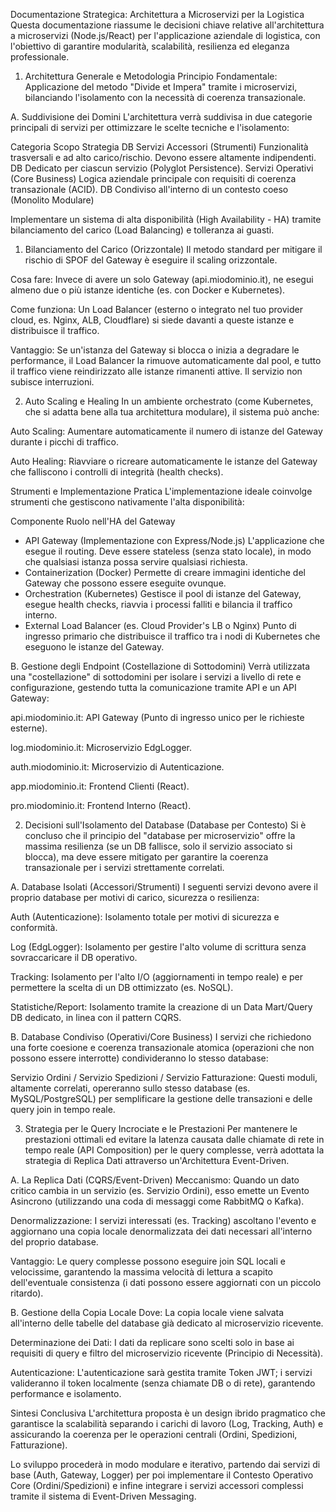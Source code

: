Documentazione Strategica: Architettura a Microservizi per la Logistica
Questa documentazione riassume le decisioni chiave relative all'architettura a microservizi (Node.js/React) per l'applicazione aziendale di logistica, con l'obiettivo di garantire modularità, scalabilità, resilienza ed eleganza professionale.

1. Architettura Generale e Metodologia
   Principio Fondamentale: Applicazione del metodo "Divide et Impera" tramite i microservizi, bilanciando l'isolamento con la necessità di coerenza transazionale.

A. Suddivisione dei Domini
L'architettura verrà suddivisa in due categorie principali di servizi per ottimizzare le scelte tecniche e l'isolamento:

Categoria Scopo Strategia DB
Servizi Accessori (Strumenti) Funzionalità trasversali e ad alto carico/rischio. Devono essere altamente indipendenti. DB Dedicato per ciascun servizio (Polyglot Persistence).
Servizi Operativi (Core Business) Logica aziendale principale con requisiti di coerenza transazionale (ACID). DB Condiviso all'interno di un contesto coeso (Monolito Modulare)

Implementare un sistema di alta disponibilità (High Availability - HA) tramite bilanciamento del carico (Load Balancing) e tolleranza ai guasti.

1. Bilanciamento del Carico (Orizzontale)
   Il metodo standard per mitigare il rischio di SPOF del Gateway è eseguire il scaling orizzontale.

Cosa fare: Invece di avere un solo Gateway (api.miodominio.it), ne esegui almeno due o più istanze identiche (es. con Docker e Kubernetes).

Come funziona: Un Load Balancer (esterno o integrato nel tuo provider cloud, es. Nginx, ALB, Cloudflare) si siede davanti a queste istanze e distribuisce il traffico.

Vantaggio: Se un'istanza del Gateway si blocca o inizia a degradare le performance, il Load Balancer la rimuove automaticamente dal pool, e tutto il traffico viene reindirizzato alle istanze rimanenti attive. Il servizio non subisce interruzioni.

2. Auto Scaling e Healing
   In un ambiente orchestrato (come Kubernetes, che si adatta bene alla tua architettura modulare), il sistema può anche:

Auto Scaling: Aumentare automaticamente il numero di istanze del Gateway durante i picchi di traffico.

Auto Healing: Riavviare o ricreare automaticamente le istanze del Gateway che falliscono i controlli di integrità (health checks).

Strumenti e Implementazione Pratica
L'implementazione ideale coinvolge strumenti che gestiscono nativamente l'alta disponibilità:

Componente Ruolo nell'HA del Gateway

- API Gateway (Implementazione con Express/Node.js) L'applicazione che esegue il routing. Deve essere stateless (senza stato locale), in modo che qualsiasi istanza possa servire qualsiasi richiesta.
- Containerization (Docker) Permette di creare immagini identiche del Gateway che possono essere eseguite ovunque.
- Orchestration (Kubernetes) Gestisce il pool di istanze del Gateway, esegue health checks, riavvia i processi falliti e bilancia il traffico interno.
- External Load Balancer (es. Cloud Provider's LB o Nginx) Punto di ingresso primario che distribuisce il traffico tra i nodi di Kubernetes che eseguono le istanze del Gateway.

B. Gestione degli Endpoint (Costellazione di Sottodomini)
Verrà utilizzata una "costellazione" di sottodomini per isolare i servizi a livello di rete e configurazione, gestendo tutta la comunicazione tramite API e un API Gateway:

api.miodominio.it: API Gateway (Punto di ingresso unico per le richieste esterne).

log.miodominio.it: Microservizio EdgLogger.

auth.miodominio.it: Microservizio di Autenticazione.

app.miodominio.it: Frontend Clienti (React).

pro.miodominio.it: Frontend Interno (React).

2. Decisioni sull'Isolamento del Database (Database per Contesto)
   Si è concluso che il principio del "database per microservizio" offre la massima resilienza (se un DB fallisce, solo il servizio associato si blocca), ma deve essere mitigato per garantire la coerenza transazionale per i servizi strettamente correlati.

A. Database Isolati (Accessori/Strumenti)
I seguenti servizi devono avere il proprio database per motivi di carico, sicurezza o resilienza:

Auth (Autenticazione): Isolamento totale per motivi di sicurezza e conformità.

Log (EdgLogger): Isolamento per gestire l'alto volume di scrittura senza sovraccaricare il DB operativo.

Tracking: Isolamento per l'alto I/O (aggiornamenti in tempo reale) e per permettere la scelta di un DB ottimizzato (es. NoSQL).

Statistiche/Report: Isolamento tramite la creazione di un Data Mart/Query DB dedicato, in linea con il pattern CQRS.

B. Database Condiviso (Operativi/Core Business)
I servizi che richiedono una forte coesione e coerenza transazionale atomica (operazioni che non possono essere interrotte) condivideranno lo stesso database:

Servizio Ordini / Servizio Spedizioni / Servizio Fatturazione: Questi moduli, altamente correlati, opereranno sullo stesso database (es. MySQL/PostgreSQL) per semplificare la gestione delle transazioni e delle query join in tempo reale.

3. Strategia per le Query Incrociate e le Prestazioni
   Per mantenere le prestazioni ottimali ed evitare la latenza causata dalle chiamate di rete in tempo reale (API Composition) per le query complesse, verrà adottata la strategia di Replica Dati attraverso un'Architettura Event-Driven.

A. La Replica Dati (CQRS/Event-Driven)
Meccanismo: Quando un dato critico cambia in un servizio (es. Servizio Ordini), esso emette un Evento Asincrono (utilizzando una coda di messaggi come RabbitMQ o Kafka).

Denormalizzazione: I servizi interessati (es. Tracking) ascoltano l'evento e aggiornano una copia locale denormalizzata dei dati necessari all'interno del proprio database.

Vantaggio: Le query complesse possono eseguire join SQL locali e velocissime, garantendo la massima velocità di lettura a scapito dell'eventuale consistenza (i dati possono essere aggiornati con un piccolo ritardo).

B. Gestione della Copia Locale
Dove: La copia locale viene salvata all'interno delle tabelle del database già dedicato al microservizio ricevente.

Determinazione dei Dati: I dati da replicare sono scelti solo in base ai requisiti di query e filtro del microservizio ricevente (Principio di Necessità).

Autenticazione: L'autenticazione sarà gestita tramite Token JWT; i servizi valideranno il token localmente (senza chiamate DB o di rete), garantendo performance e isolamento.

Sintesi Conclusiva
L'architettura proposta è un design ibrido pragmatico che garantisce la scalabilità separando i carichi di lavoro (Log, Tracking, Auth) e assicurando la coerenza per le operazioni centrali (Ordini, Spedizioni, Fatturazione).

Lo sviluppo procederà in modo modulare e iterativo, partendo dai servizi di base (Auth, Gateway, Logger) per poi implementare il Contesto Operativo Core (Ordini/Spedizioni) e infine integrare i servizi accessori complessi tramite il sistema di Event-Driven Messaging.
